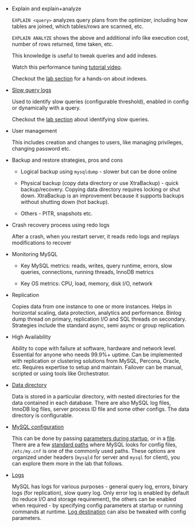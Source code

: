 *   Explain and explain+analyze

	`EXPLAIN <query>` analyzes query plans from the optimizer, including how tables are joined, which tables/rows are scanned, etc.

	`EXPLAIN ANALYZE` shows the above and additional info like execution cost, number of rows returned, time taken, etc.

	This knowledge is useful to tweak queries and add indexes.

	Watch this performance tuning [tutorial video](https://www.youtube.com/watch?v=pjRTLPeUOug).

	Checkout the [lab section](https://linkedin.github.io/school-of-sre/level101/databases_sql/lab/) for a hands-on about indexes.

*   [Slow query logs](https://dev.mysql.com/doc/refman/5.7/en/slow-query-log.html)

	Used to identify slow queries (configurable threshold), enabled in config or dynamically with a query.

	Checkout the [lab section](https://linkedin.github.io/school-of-sre/level101/databases_sql/lab/) about identifying slow queries.

*   User management

	This includes creation and changes to users, like managing privileges, changing password etc.

*   Backup and restore strategies, pros and cons

	- Logical backup using `mysqldump` - slower but can be done online

	- Physical backup (copy data directory or use XtraBackup) -  quick backup/recovery. Copying data directory requires locking or shut down. XtraBackup is an improvement because it supports backups without shutting down (hot backup).

	- Others - PITR, snapshots etc.

*   Crash recovery process using redo logs

	After a crash, when you restart server, it reads redo logs and replays modifications to recover

*   Monitoring MySQL

	- Key MySQL metrics: reads, writes, query runtime, errors, slow queries, connections, running threads, InnoDB metrics

	- Key OS metrics: CPU, load, memory, disk I/O, network


*   Replication

    Copies data from one instance to one or more instances. Helps in horizontal scaling, data protection, analytics and performance. Binlog dump thread on primary, replication I/O and SQL threads on secondary. Strategies include the standard async, semi async or group replication.

*   High Availability

    Ability to cope with failure at software, hardware and network level. Essential for anyone who needs 99.9%+ uptime. Can be implemented with replication or clustering solutions from MySQL, Percona, Oracle, etc. Requires expertise to setup and maintain. Failover can be manual, scripted or using tools like Orchestrator.

*   [Data directory](https://dev.mysql.com/doc/refman/8.0/en/data-directory.html)

    Data is stored in a particular directory, with nested directories for the data contained in each database. There are also MySQL log files, InnoDB log files, server process ID file and some other configs. The data directory is configurable.

*   [MySQL configuration](https://dev.mysql.com/doc/refman/5.7/en/server-configuration.html)

    This can be done by passing [parameters during startup](https://dev.mysql.com/doc/refman/5.7/en/server-options.html), or in a [file](https://dev.mysql.com/doc/refman/8.0/en/option-files.html). There are a few [standard paths](https://dev.mysql.com/doc/refman/8.0/en/option-files.html#option-file-order) where MySQL looks for config files, `/etc/my.cnf` is one of the commonly used paths. These options are organized under headers (`mysqld` for server and `mysql` for client), you can explore them more in the lab that follows.

*   [Logs](https://dev.mysql.com/doc/refman/5.7/en/server-logs.html)

    MySQL has logs for various purposes - general query log, errors, binary logs (for replication), slow query log. Only error log is enabled by default (to reduce I/O and storage requirement), the others can be enabled when required - by specifying config parameters at startup or running commands at runtime. [Log destination](https://dev.mysql.com/doc/refman/5.7/en/log-destinations.html) can also be tweaked with config parameters.

